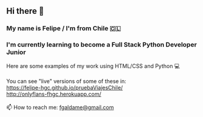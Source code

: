 ## Hi there 👋
### My name is Felipe / I'm from Chile 🇨🇱
### I'm currently learning to become a Full Stack Python Developer Junior
Here are some examples of my work using HTML/CSS and Python :computer: \
\
You can see "live" versions of some of these in:\
https://felipe-hgc.github.io/pruebaViajesChile/ \
http://onlyflans-fhgc.herokuapp.com/ \
\
📫 How to reach me: fgaldame@gmail.com 
